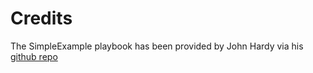# Credits

The SimpleExample playbook has been provided by John Hardy via his [github repo](https://github.com/jonnyfiveiq/Ansible_Playbooks/)